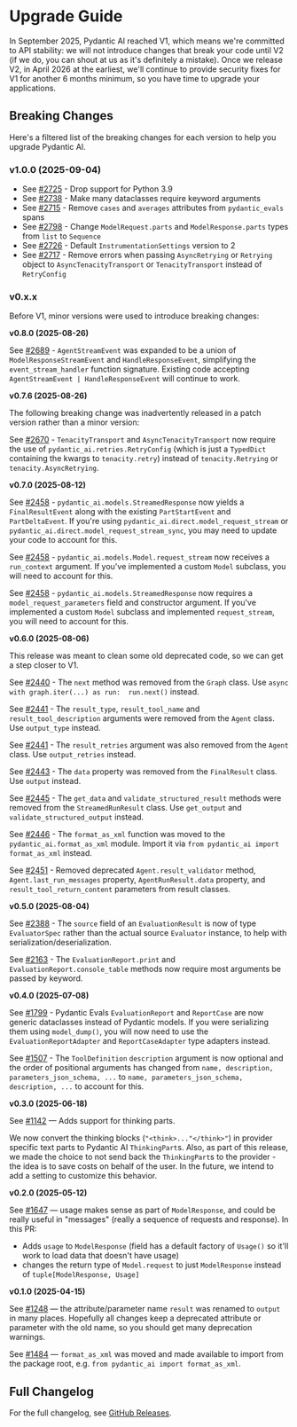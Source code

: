 # Upgrade Guide

In September 2025, Pydantic AI reached V1, which means we're committed to API stability: we will not introduce changes that break your code until V2 (if we do, you can shout at us as it's definitely a mistake).
Once we release V2, in April 2026 at the earliest, we'll continue to provide security fixes for V1 for another 6 months minimum, so you have time to upgrade your applications.

## Breaking Changes

Here's a filtered list of the breaking changes for each version to help you upgrade Pydantic AI.

### v1.0.0 (2025-09-04)

- See [#2725](https://github.com/pydantic/pydantic-ai/pull/2725) - Drop support for Python 3.9
- See [#2738](https://github.com/pydantic/pydantic-ai/pull/2738) - Make many dataclasses require keyword arguments
- See [#2715](https://github.com/pydantic/pydantic-ai/pull/2715) - Remove `cases` and `averages` attributes from `pydantic_evals` spans
- See [#2798](https://github.com/pydantic/pydantic-ai/pull/2798) - Change `ModelRequest.parts` and `ModelResponse.parts` types from `list` to `Sequence`
- See [#2726](https://github.com/pydantic/pydantic-ai/pull/2726) - Default `InstrumentationSettings` version to 2
- See [#2717](https://github.com/pydantic/pydantic-ai/pull/2717) - Remove errors when passing `AsyncRetrying` or `Retrying` object to `AsyncTenacityTransport` or `TenacityTransport` instead of `RetryConfig`

### v0.x.x

Before V1, minor versions were used to introduce breaking changes:

**v0.8.0 (2025-08-26)**

See [#2689](https://github.com/pydantic/pydantic-ai/pull/2689) - `AgentStreamEvent` was expanded to be a union of `ModelResponseStreamEvent` and `HandleResponseEvent`, simplifying the `event_stream_handler` function signature. Existing code accepting `AgentStreamEvent | HandleResponseEvent` will continue to work.

**v0.7.6 (2025-08-26)**

The following breaking change was inadvertently released in a patch version rather than a minor version:

See [#2670](https://github.com/pydantic/pydantic-ai/pull/2670) - `TenacityTransport` and `AsyncTenacityTransport` now require the use of `pydantic_ai.retries.RetryConfig` (which is just a `TypedDict` containing the kwargs to `tenacity.retry`) instead of `tenacity.Retrying` or `tenacity.AsyncRetrying`.

**v0.7.0 (2025-08-12)**

See [#2458](https://github.com/pydantic/pydantic-ai/pull/2458) - `pydantic_ai.models.StreamedResponse` now yields a `FinalResultEvent` along with the existing `PartStartEvent` and `PartDeltaEvent`. If you're using `pydantic_ai.direct.model_request_stream` or `pydantic_ai.direct.model_request_stream_sync`, you may need to update your code to account for this.

See [#2458](https://github.com/pydantic/pydantic-ai/pull/2458) - `pydantic_ai.models.Model.request_stream` now receives a `run_context` argument. If you've implemented a custom `Model` subclass, you will need to account for this.

See [#2458](https://github.com/pydantic/pydantic-ai/pull/2458) - `pydantic_ai.models.StreamedResponse` now requires a `model_request_parameters` field and constructor argument. If you've implemented a custom `Model` subclass and implemented `request_stream`, you will need to account for this.

**v0.6.0 (2025-08-06)**

This release was meant to clean some old deprecated code, so we can get a step closer to V1.

See [#2440](https://github.com/pydantic/pydantic-ai/pull/2440) - The `next` method was removed from the `Graph` class. Use `async with graph.iter(...) as run:  run.next()` instead.

See [#2441](https://github.com/pydantic/pydantic-ai/pull/2441) - The `result_type`, `result_tool_name` and `result_tool_description` arguments were removed from the `Agent` class. Use `output_type` instead.

See [#2441](https://github.com/pydantic/pydantic-ai/pull/2441) - The `result_retries` argument was also removed from the `Agent` class. Use `output_retries` instead.

See [#2443](https://github.com/pydantic/pydantic-ai/pull/2443) - The `data` property was removed from the `FinalResult` class. Use `output` instead.

See [#2445](https://github.com/pydantic/pydantic-ai/pull/2445) - The `get_data` and `validate_structured_result` methods were removed from the
`StreamedRunResult` class. Use `get_output` and `validate_structured_output` instead.

See [#2446](https://github.com/pydantic/pydantic-ai/pull/2446) - The `format_as_xml` function was moved to the `pydantic_ai.format_as_xml` module.
Import it via `from pydantic_ai import format_as_xml` instead.

See [#2451](https://github.com/pydantic/pydantic-ai/pull/2451) - Removed deprecated `Agent.result_validator` method, `Agent.last_run_messages` property, `AgentRunResult.data` property, and `result_tool_return_content` parameters from result classes.

**v0.5.0 (2025-08-04)**

See [#2388](https://github.com/pydantic/pydantic-ai/pull/2388) - The `source` field of an `EvaluationResult` is now of type `EvaluatorSpec` rather than the actual source `Evaluator` instance, to help with serialization/deserialization.

See [#2163](https://github.com/pydantic/pydantic-ai/pull/2163) - The `EvaluationReport.print` and `EvaluationReport.console_table` methods now require most arguments be passed by keyword.

**v0.4.0 (2025-07-08)**

See [#1799](https://github.com/pydantic/pydantic-ai/pull/1799) - Pydantic Evals `EvaluationReport` and `ReportCase` are now generic dataclasses instead of Pydantic models. If you were serializing them using `model_dump()`, you will now need to use the `EvaluationReportAdapter` and `ReportCaseAdapter` type adapters instead.

See [#1507](https://github.com/pydantic/pydantic-ai/pull/1507) - The `ToolDefinition` `description` argument is now optional and the order of positional arguments has changed from `name, description, parameters_json_schema, ...` to `name, parameters_json_schema, description, ...` to account for this.

**v0.3.0 (2025-06-18)**

See [#1142](https://github.com/pydantic/pydantic-ai/pull/1142) — Adds support for thinking parts.

We now convert the thinking blocks (`"<think>..."</think>"`) in provider specific text parts to
Pydantic AI `ThinkingPart`s. Also, as part of this release, we made the choice to not send back the
`ThinkingPart`s to the provider - the idea is to save costs on behalf of the user. In the future, we
intend to add a setting to customize this behavior.

**v0.2.0 (2025-05-12)**

See [#1647](https://github.com/pydantic/pydantic-ai/pull/1647) — usage makes sense as part of `ModelResponse`, and could be really useful in "messages" (really a sequence of requests and response). In this PR:

- Adds `usage` to `ModelResponse` (field has a default factory of `Usage()` so it'll work to load data that doesn't have usage)
- changes the return type of `Model.request` to just `ModelResponse` instead of `tuple[ModelResponse, Usage]`

**v0.1.0 (2025-04-15)**

See [#1248](https://github.com/pydantic/pydantic-ai/pull/1248) — the attribute/parameter name `result` was renamed to `output` in many places. Hopefully all changes keep a deprecated attribute or parameter with the old name, so you should get many deprecation warnings.

See [#1484](https://github.com/pydantic/pydantic-ai/pull/1484) — `format_as_xml` was moved and made available to import from the package root, e.g. `from pydantic_ai import format_as_xml`.

## Full Changelog

<div id="display-changelog">
  For the full changelog, see <a href="https://github.com/pydantic/pydantic-ai/releases">GitHub Releases</a>.
</div>

<script>
  fetch('/changelog.html').then(r => {
    if (r.ok) {
      r.text().then(t => {
        document.getElementById('display-changelog').innerHTML = t;
      });
    }
  });
</script>
